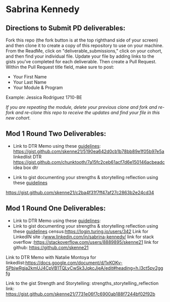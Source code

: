 # Sabrina Kennedy

## Directions to Submit PD deliverables:
Fork this repo (the fork button is at the top righthand side of your screen) and then clone it to create a copy of this repository to use on your machine. From the ReadMe, click on "deliverable_submissions," click on your cohort, and then find your individual file. Update your file by adding links to the gists you've completed for each deliverable. Then create a Pull Request. Within the Pull Request title field, make sure to post:

* Your First Name
* Your Last Name
* Your Module & Program

Example: Jessica Rodriguez 1710-BE

*If you are repeating the module, delete your previous clone and fork and re-fork and re-clone this repo to receive the updates and find your file in this new cohort.*

## Mod 1 Round Two Deliverables:
* Link to DTR Memo using these [guidelines](https://github.com/turingschool/career-development-curriculum/blob/master/module_one/dtr_guidelines_memo.md):
https://gist.github.com/skenne21/5190ea642d0cb1b78bb89e1f05b97e5a linkedlist DTR
https://gist.github.com/chunktooth/7a15fc2ceb61acf7d6e150146acbeadc idea box dtr

* Link to gist documenting your strengths & storytelling reflection using these [guidelines](https://github.com/turingschool/career-development-curriculum/blob/master/module_one/strengths_storytelling_reflection.md)

https://gist.github.com/skenne21/c2ba4f31f7ff47af27c2863b2e24cd34

## Mod 1 Round One Deliverables:
* Link to DTR Memo using these [guidelines](https://github.com/turingschool/career-development-curriculum/blob/master/module_one/dtr_guidelines_memo.md):
* Link to gist documenting your strengths & storytelling reflection using these [guidelines](https://github.com/turingschool/career-development-curriculum/blob/master/module_one/strengths_storytelling_reflection.md)
census:https://login.turing.io/users/342
Link for LinkedIN site :/www.linkedin.com/in/sabrina-kennedy/
link for stack overflow :https://stackoverflow.com/users/8889895/skenne21
link for github: https://github.com/skenne21


Link to DTR Memo with Natalie Montoya for linkedlist:https://docs.google.com/document/d/1xKOKv-SPbjwRgja2kmUJ4CpVB1TQLyCwSk3JqkcJjeA/edit#heading=h.l3ct5pv2ggfg

Link to the gist Strength and Storytelling:
strengths_storytelling_reflection link: https://gist.github.com/skenne21/7731e06f7c6900ab188f7244bf02f92b



